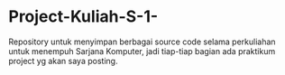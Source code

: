 # Project-Kuliah-S-1-
Repository untuk menyimpan berbagai source code selama perkuliahan untuk menempuh Sarjana Komputer, jadi tiap-tiap bagian ada praktikum project yg akan saya posting.
